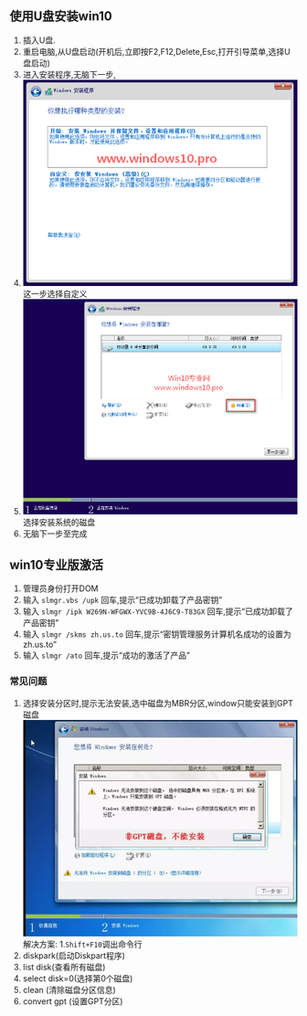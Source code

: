  ## 使用U盘安装win10
 1. 插入U盘.
 2. 重启电脑,从U盘启动(开机后,立即按F2,F12,Delete,Esc,打开引导菜单,选择U盘启动)
 3. 进入安装程序,无脑下一步,
 4. ![](./images/2014-10-02_080734.png)</br>这一步选择自定义
 5. ![](./images/2014-10-25_234600.png)</br> 选择安装系统的磁盘
 6. 无脑下一步至完成
 
 ## win10专业版激活
 1. 管理员身份打开DOM
 2. 输入 `slmgr.vbs /upk` 回车,提示“已成功卸载了产品密钥”
 3. 输入 `slmgr /ipk W269N-WFGWX-YVC9B-4J6C9-T83GX` 回车,提示“已成功卸载了产品密钥”
 4. 输入 `slmgr /skms zh.us.to` 回车,提示“密钥管理服务计算机名成功的设置为zh.us.to”
 5. 输入 `slmgr /ato` 回车,提示“成功的激活了产品”
 
 ### 常见问题
 1. 选择安装分区时,提示无法安装,选中磁盘为MBR分区,window只能安装到GPT磁盘
![](./images/962108-b0ace4d5d4cac2ac.webp)</br>
解决方案:
 1.`Shift+F10`调出命令行
 2. diskpark(启动Diskpart程序)
 3. list disk(查看所有磁盘)
 4. select disk=0(选择第0个磁盘)
 5. clean (清除磁盘分区信息)
 6. convert gpt (设置GPT分区)